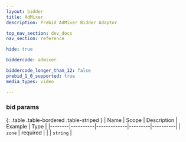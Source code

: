 ```yaml
---
layout: bidder
title: AdMixer
description: Prebid AdMixer Bidder Adaptor

top_nav_section: dev_docs
nav_section: reference

hide: true

biddercode: admixer

biddercode_longer_than_12: false
prebid_1_0_supported: true
media_types: video

---
```


### bid params

{: .table .table-bordered .table-striped }
| Name   | Scope    | Description | Example | Type     |
|--------|----------|-------------|---------|----------|
| `zone` | required |             |         | `string` |
